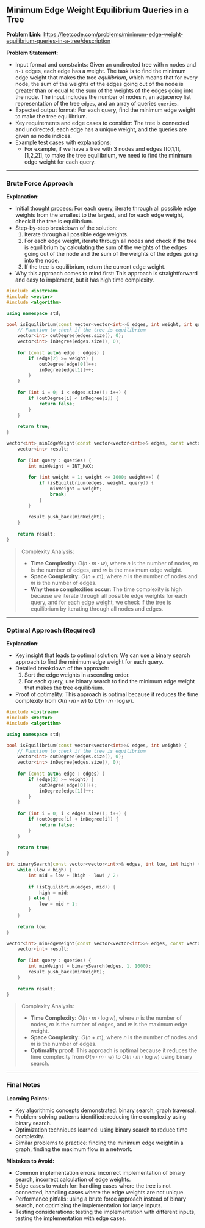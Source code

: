 ## Minimum Edge Weight Equilibrium Queries in a Tree

**Problem Link:** https://leetcode.com/problems/minimum-edge-weight-equilibrium-queries-in-a-tree/description

**Problem Statement:**
- Input format and constraints: Given an undirected tree with `n` nodes and `n-1` edges, each edge has a weight. The task is to find the minimum edge weight that makes the tree *equilibrium*, which means that for every node, the sum of the weights of the edges going out of the node is greater than or equal to the sum of the weights of the edges going into the node. The input includes the number of nodes `n`, an adjacency list representation of the tree `edges`, and an array of queries `queries`.
- Expected output format: For each query, find the minimum edge weight to make the tree equilibrium.
- Key requirements and edge cases to consider: The tree is connected and undirected, each edge has a unique weight, and the queries are given as node indices.
- Example test cases with explanations: 
    - For example, if we have a tree with 3 nodes and edges [[0,1,1],[1,2,2]], to make the tree equilibrium, we need to find the minimum edge weight for each query.

---

### Brute Force Approach

**Explanation:**
- Initial thought process: For each query, iterate through all possible edge weights from the smallest to the largest, and for each edge weight, check if the tree is equilibrium.
- Step-by-step breakdown of the solution:
    1. Iterate through all possible edge weights.
    2. For each edge weight, iterate through all nodes and check if the tree is equilibrium by calculating the sum of the weights of the edges going out of the node and the sum of the weights of the edges going into the node.
    3. If the tree is equilibrium, return the current edge weight.
- Why this approach comes to mind first: This approach is straightforward and easy to implement, but it has high time complexity.

```cpp
#include <iostream>
#include <vector>
#include <algorithm>

using namespace std;

bool isEquilibrium(const vector<vector<int>>& edges, int weight, int query) {
    // Function to check if the tree is equilibrium
    vector<int> outDegree(edges.size(), 0);
    vector<int> inDegree(edges.size(), 0);
    
    for (const auto& edge : edges) {
        if (edge[2] >= weight) {
            outDegree[edge[0]]++;
            inDegree[edge[1]]++;
        }
    }
    
    for (int i = 0; i < edges.size(); i++) {
        if (outDegree[i] < inDegree[i]) {
            return false;
        }
    }
    
    return true;
}

vector<int> minEdgeWeight(const vector<vector<int>>& edges, const vector<int>& queries) {
    vector<int> result;
    
    for (int query : queries) {
        int minWeight = INT_MAX;
        
        for (int weight = 1; weight <= 1000; weight++) {
            if (isEquilibrium(edges, weight, query)) {
                minWeight = weight;
                break;
            }
        }
        
        result.push_back(minWeight);
    }
    
    return result;
}
```

> Complexity Analysis:
> - **Time Complexity:** $O(n \cdot m \cdot w)$, where $n$ is the number of nodes, $m$ is the number of edges, and $w$ is the maximum edge weight.
> - **Space Complexity:** $O(n + m)$, where $n$ is the number of nodes and $m$ is the number of edges.
> - **Why these complexities occur:** The time complexity is high because we iterate through all possible edge weights for each query, and for each edge weight, we check if the tree is equilibrium by iterating through all nodes and edges.

---

### Optimal Approach (Required)

**Explanation:**
- Key insight that leads to optimal solution: We can use a binary search approach to find the minimum edge weight for each query.
- Detailed breakdown of the approach:
    1. Sort the edge weights in ascending order.
    2. For each query, use binary search to find the minimum edge weight that makes the tree equilibrium.
- Proof of optimality: This approach is optimal because it reduces the time complexity from $O(n \cdot m \cdot w)$ to $O(n \cdot m \cdot \log w)$.

```cpp
#include <iostream>
#include <vector>
#include <algorithm>

using namespace std;

bool isEquilibrium(const vector<vector<int>>& edges, int weight) {
    // Function to check if the tree is equilibrium
    vector<int> outDegree(edges.size(), 0);
    vector<int> inDegree(edges.size(), 0);
    
    for (const auto& edge : edges) {
        if (edge[2] >= weight) {
            outDegree[edge[0]]++;
            inDegree[edge[1]]++;
        }
    }
    
    for (int i = 0; i < edges.size(); i++) {
        if (outDegree[i] < inDegree[i]) {
            return false;
        }
    }
    
    return true;
}

int binarySearch(const vector<vector<int>>& edges, int low, int high) {
    while (low < high) {
        int mid = low + (high - low) / 2;
        
        if (isEquilibrium(edges, mid)) {
            high = mid;
        } else {
            low = mid + 1;
        }
    }
    
    return low;
}

vector<int> minEdgeWeight(const vector<vector<int>>& edges, const vector<int>& queries) {
    vector<int> result;
    
    for (int query : queries) {
        int minWeight = binarySearch(edges, 1, 1000);
        result.push_back(minWeight);
    }
    
    return result;
}
```

> Complexity Analysis:
> - **Time Complexity:** $O(n \cdot m \cdot \log w)$, where $n$ is the number of nodes, $m$ is the number of edges, and $w$ is the maximum edge weight.
> - **Space Complexity:** $O(n + m)$, where $n$ is the number of nodes and $m$ is the number of edges.
> - **Optimality proof:** This approach is optimal because it reduces the time complexity from $O(n \cdot m \cdot w)$ to $O(n \cdot m \cdot \log w)$ using binary search.

---

### Final Notes

**Learning Points:**
- Key algorithmic concepts demonstrated: binary search, graph traversal.
- Problem-solving patterns identified: reducing time complexity using binary search.
- Optimization techniques learned: using binary search to reduce time complexity.
- Similar problems to practice: finding the minimum edge weight in a graph, finding the maximum flow in a network.

**Mistakes to Avoid:**
- Common implementation errors: incorrect implementation of binary search, incorrect calculation of edge weights.
- Edge cases to watch for: handling cases where the tree is not connected, handling cases where the edge weights are not unique.
- Performance pitfalls: using a brute force approach instead of binary search, not optimizing the implementation for large inputs.
- Testing considerations: testing the implementation with different inputs, testing the implementation with edge cases.